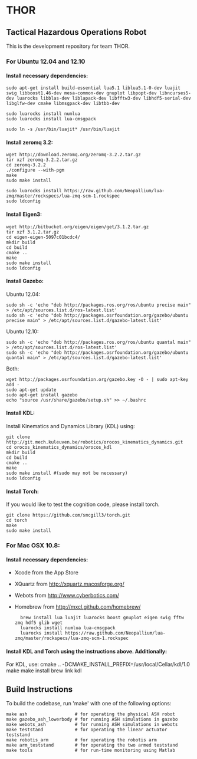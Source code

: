 THOR
====

Tactical Hazardous Operations Robot
-----------------------------------

This is the development repository for team THOR.

### For Ubuntu 12.04 and 12.10

#### Install necessary dependencies:

    sudo apt-get install build-essential lua5.1 liblua5.1-0-dev luajit swig libboost1.46-dev mesa-common-dev gnuplot libpopt-dev libncurses5-dev luarocks libblas-dev liblapack-dev libfftw3-dev libhdf5-serial-dev libglfw-dev cmake libmsgpack-dev libtbb-dev

    sudo luarocks install numlua
    sudo luarocks install lua-cmsgpack

    sudo ln -s /usr/bin/luajit* /usr/bin/luajit

#### Install zeromq 3.2:

    wget http://download.zeromq.org/zeromq-3.2.2.tar.gz
    tar xzf zeromq-3.2.2.tar.gz 
    cd zeromq-3.2.2
    ./configure --with-pgm
    make
    sudo make install

    sudo luarocks install https://raw.github.com/Neopallium/lua-zmq/master/rockspecs/lua-zmq-scm-1.rockspec
    sudo ldconfig

#### Install Eigen3:

    wget http://bitbucket.org/eigen/eigen/get/3.1.2.tar.gz
    tar xzf 3.1.2.tar.gz
    cd eigen-eigen-5097c01bcdc4/
    mkdir build
    cd build
    cmake ..
    make
    sudo make install
    sudo ldconfig

#### Install Gazebo:

Ubuntu 12.04:

    sudo sh -c 'echo "deb http://packages.ros.org/ros/ubuntu precise main" > /etc/apt/sources.list.d/ros-latest.list'
    sudo sh -c 'echo "deb http://packages.osrfoundation.org/gazebo/ubuntu precise main" > /etc/apt/sources.list.d/gazebo-latest.list'
Ubuntu 12.10:

    sudo sh -c 'echo "deb http://packages.ros.org/ros/ubuntu quantal main" > /etc/apt/sources.list.d/ros-latest.list'
    sudo sh -c 'echo "deb http://packages.osrfoundation.org/gazebo/ubuntu quantal main" > /etc/apt/sources.list.d/gazebo-latest.list'
Both:

    wget http://packages.osrfoundation.org/gazebo.key -O - | sudo apt-key add -
    sudo apt-get update
    sudo apt-get install gazebo
    echo "source /usr/share/gazebo/setup.sh" >> ~/.bashrc

#### Install KDL:
Install Kinematics and Dynamics Library (KDL) using:

    git clone http://git.mech.kuleuven.be/robotics/orocos_kinematics_dynamics.git 
    cd orocos_kinematics_dynamics/orocos_kdl
    mkdir build
    cd build
    cmake ..
    make
    sudo make install #(sudo may not be necessary)
    sudo ldconfig

#### Install Torch:

If you would like to test the cognition code, please install torch.

    git clone https://github.com/smcgill3/torch.git
    cd torch
    make
    sudo make install


### For Mac OSX 10.8:

#### Install necessary dependencies:

- Xcode from the App Store
- XQuartz from http://xquartz.macosforge.org/
- Webots from http://www.cyberbotics.com/
- Homebrew from http://mxcl.github.com/homebrew/

		brew install lua luajit luarocks boost gnuplot eigen swig fftw zmq hdf5 glib wget
		luarocks install numlua lua-cmsgpack
		luarocks install https://raw.github.com/Neopallium/lua-zmq/master/rockspecs/lua-zmq-scm-1.rockspec

#### Install KDL and Torch using the instructions above.  Additionally:

For KDL, use:
cmake .. -DCMAKE_INSTALL_PREFIX=/usr/local/Cellar/kdl/1.0
make
make install
brew link kdl

Build Instructions
------------------

To build the codebase, run 'make' with one of the following options:

    make ash                  # for operating the physical ASH robot
    make gazebo_ash_lowerbody # for running ASH simulations in gazebo
    make webots_ash           # for running ASH simulations in webots
    make teststand            # for operating the linear actuator teststand
    make robotis_arm          # for operating the robotis arm
    make arm_teststand        # for operating the two armed teststand 
    make tools                # for run-time monitoring using Matlab

